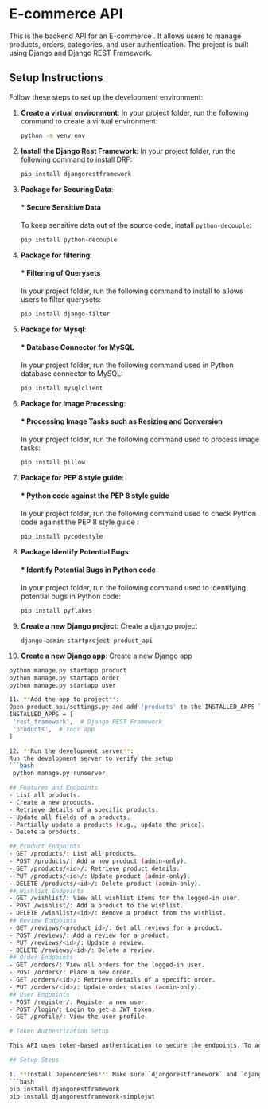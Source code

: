# E-commerce API

This is the backend API for an E-commerce . It allows users to manage products, orders, categories, and user authentication. The project is built using Django and Django REST Framework.


## Setup Instructions

Follow these steps to set up the development environment:

1. **Create a virtual environment**:
   In your project folder, run the following command to create a virtual environment:
   ```bash
   python -m venv env

2. **Install the Django Rest Framework**:
   In your project folder, run the following command to install DRF:
   ```bash
   pip install djangorestframework 

3. **Package for Securing Data**:
   #### * Secure Sensitive Data
   To keep sensitive data out of the source code, install `python-decouple`:
   ```bash
   pip install python-decouple

4. **Package for filtering**: 
   #### * Filtering of Querysets
   In your project folder, run the following command to install to allows users to filter querysets:
   ```bash
   pip install django-filter

5. **Package for Mysql**: 
   #### * Database Connector for MySQL
   In your project folder, run the following command used in Python database 
   connector to MySQL:
   ```bash
   pip install mysqlclient

6. **Package for Image Processing**: 
   #### * Processing Image Tasks such as Resizing and Conversion
   In your project folder, run the following command used to process image tasks:
   ```bash
   pip install pillow

7. **Package for PEP 8 style guide**: 
   #### * Python code against the PEP 8 style guide
   In your project folder, run the following command used to check Python code against the PEP 8 style guide :
   ```bash
   pip install pycodestyle

8. **Package Identify Potential Bugs**: 
   #### * Identify Potential Bugs in Python code
   In your project folder, run the following command used to identifying potential bugs in Python code:
   ```bash
   pip install pyflakes

9. **Create a new Django project**:
   Create a django project
   ```bash
   django-admin startproject product_api

10. **Create a new Django app**:
   Create a new Django app 
   ```bash
   python manage.py startapp product
   python manage.py startapp order
   python manage.py startapp user

11. **Add the app to project**:
   Open product_api/settings.py and add 'products' to the INSTALLED_APPS list.
   INSTALLED_APPS = [
    'rest_framework',  # Django REST Framework
    'products',  # Your app
]

12. **Run the development server**:
   Run the development server to verify the setup
   ```bash
    python manage.py runserver

## Features and Endpoints
- List all products.
- Create a new products.
- Retrieve details of a specific products.
- Update all fields of a products.
- Partially update a products (e.g., update the price).
- Delete a products.

## Product Endpoints
- GET /products/: List all products.
- POST /products/: Add a new product (admin-only).
- GET /products/<id>/: Retrieve product details.
- PUT /products/<id>/: Update product (admin-only).
- DELETE /products/<id>/: Delete product (admin-only).
## Wishlist Endpoints
- GET /wishlist/: View all wishlist items for the logged-in user.
- POST /wishlist/: Add a product to the wishlist.
- DELETE /wishlist/<id>/: Remove a product from the wishlist.
## Review Endpoints
- GET /reviews/<product_id>/: Get all reviews for a product.
- POST /reviews/: Add a review for a product.
- PUT /reviews/<id>/: Update a review.
- DELETE /reviews/<id>/: Delete a review.
## Order Endpoints
- GET /orders/: View all orders for the logged-in user.
- POST /orders/: Place a new order.
- GET /orders/<id>/: Retrieve details of a specific order.
- PUT /orders/<id>/: Update order status (admin-only).
## User Endpoints
- POST /register/: Register a new user.
- POST /login/: Login to get a JWT token.
- GET /profile/: View the user profile.

# Token Authentication Setup

This API uses token-based authentication to secure the endpoints. To access the API, users must obtain a token.

## Setup Steps

1. **Install Dependencies**: Make sure `djangorestframework` and `djangorestframework-simplejwt` are installed.
   ```bash
   pip install djangorestframework
   pip install djangorestframework-simplejwt
